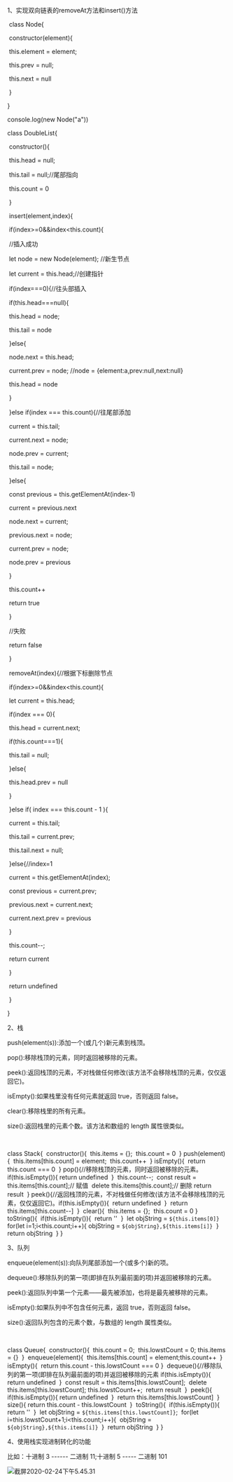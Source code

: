 1、实现双向链表的removeAt方法和insert()方法

​	class Node{

​    constructor(element){

​        this.element = element;

​        this.prev = null;

​        this.next = null

​    }

}

console.log(new Node("a"))

class DoubleList{

​    constructor(){

​        this.head = null;

​        this.tail = null;//尾部指向

​        this.count = 0

​    }

​    insert(element,index){

​        if(index>=0&&index<this.count){

​            //插入成功

​            let node = new Node(element); //新生节点

​            let current = this.head;//创建指针

​            if(index===0){//往头部插入

​                if(this.head===null){

​                    this.head = node;

​                    this.tail = node

​                }else{

​                    node.next = this.head;

​                    current.prev = node; //node = {element:a,prev:null,next:null}

​                    this.head = node

​                }

​            }else if(index === this.count){//往尾部添加

​                current = this.tail;

​                current.next = node;

​                node.prev = current;

​                this.tail = node;

​            }else{

​                const previous = this.getElementAt(index-1)

​                current = previous.next

​                node.next = current;

​                previous.next = node;

​                current.prev = node;

​                node.prev = previous

​            }

​            this.count++

​            return true

​        }

​        //失败

​        return false

​    }

​    removeAt(index){//根据下标删除节点

​        if(index>=0&&index<this.count){

​            let current = this.head;

​            if(index === 0){

​                this.head = current.next;

​                if(this.count===1){

​                    this.tail = null;

​                }else{

​                    this.head.prev = null

​                }

​            }else if( index === this.count - 1 ){

​                current = this.tail;

​                this.tail = current.prev;

​                this.tail.next = null;

​            }else{//index=1

​                current = this.getElementAt(index);

​                const previous = current.prev;

​                previous.next = current.next;

​                current.next.prev = previous

​            }

​            this.count--;

​            return current

​        }

​        return undefined

​    }

}

2、栈

push(element(s)):添加⼀个(或⼏个)新元素到栈顶。

pop():移除栈顶的元素，同时返回被移除的元素。

peek():返回栈顶的元素，不对栈做任何修改(该⽅法不会移除栈顶的元素，仅仅返回它)。

isEmpty():如果栈⾥没有任何元素就返回 true，否则返回 false。

clear():移除栈⾥的所有元素。

size():返回栈⾥的元素个数。该⽅法和数组的 length 属性很类似。

​	

class Stack{
​    constructor(){
​        this.items = {};
​        this.count = 0
​    }
​    push(element){
​        this.items[this.count] = element;
​        this.count++
​    }
​    isEmpty(){
​        return this.count === 0
​    }
​    pop(){//移除栈顶的元素，同时返回被移除的元素。
​        if(this.isEmpty()){
​            return undefined
​        }
​        this.count--;
​        const result = this.items[this.count];// 赋值 
​        delete this.items[this.count];// 删除
​        return result
​    }
​    peek(){//返回栈顶的元素，不对栈做任何修改(该⽅法不会移除栈顶的元素，仅仅返回它)。
​        if(this.isEmpty()){
​            return undefined
​        }
​        return this.items[this.count--]
​    }
​    clear(){
​        this.items = {};
​        this.count = 0
​    }
​    toString(){
​        if(this.isEmpty()){
​            return ''
​        }
​        let objString = `${this.items[0]}`
​        for(let i=1;i<this.count;i++){
​            objString = `${objString},${this.items[i]}`
​        }
​        return objString
​    }
}

3、队列

enqueue(element(s)):向队列尾部添加⼀个(或多个)新的项。

dequeue():移除队列的第⼀项(即排在队列最前⾯的项)并返回被移除的元素。

peek():返回队列中第⼀个元素——最先被添加，也将是最先被移除的元素。

isEmpty():如果队列中不包含任何元素，返回 true，否则返回 false。

size():返回队列包含的元素个数，与数组的 length 属性类似。

​	

class Queue{
​    constructor(){
​        this.count = 0;
​        this.lowstCount = 0;
​        this.items = {}
​    }
​    enqueue(element){
​        this.items[this.count] = element;
​        this.count++
​    }
​    isEmpty(){
​        return this.count - this.lowstCount === 0
​    }
​    dequeue(){//移除队列的第⼀项(即排在队列最前⾯的项)并返回被移除的元素
​        if(this.isEmpty()){
​            return undefined
​        }
​        const result = this.items[this.lowstCount];
​        delete this.items[this.lowstCount];
​        this.lowstCount++;
​        return result
​    }
​    peek(){
​        if(this.isEmpty()){
​            return undefined
​        }
​        return this.items[this.lowstCount]
​    }
​    size(){
​        return this.count - this.lowstCount
​    }
​    toString(){
​        if(this.isEmpty()){
​            return ''
​        }
​        let objString = `${this.items[this.lowstCount]}`;
​        for(let i=this.lowstCount+1;i<this.count;i++){
​            objString = `${objString},${this.items[i]}`
​        }
​        return objString
​    }
}

4、使用栈实现进制转化的功能

比如：十进制 3 ------ 二进制 11;十进制 5 ----- 二进制 101

![截屏2020-02-24下午5.45.31]()